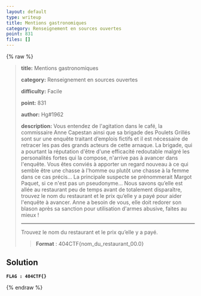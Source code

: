 ```yaml
---
layout: default
type: writeup
title: Mentions gastronomiques
category: Renseignement en sources ouvertes
point: 831
files: []
---
```


{% raw %}
> **title:** Mentions gastronomiques
>
> **category:** Renseignement en sources ouvertes
>
> **difficulty:** Facile
>
> **point:** 831
>
> **author:** Hg#1962
>
> **description:**
> Vous entendez de l'agitation dans le café, la commissaire Anne Capestan ainsi que sa brigade des Poulets Grillés sont sur une enquête traitant d’emplois fictifs et il est nécessaire de retracer les pas des grands acteurs de cette arnaque.  La brigade, qui a pourtant la réputation d'être d'une efficacité redoutable malgré les personalités fortes qui la compose, n'arrive pas à avancer dans l'enquête. Vous êtes conviés à apporter un regard nouveau à ce qui semble être une chasse à l'homme ou plutôt une chasse à la femme dans ce cas précis... La principale suspecte se prénommerait Margot Paquet, si ce n'est pas un pseudonyme... Nous savons qu’elle est allée au restaurant peu de temps avant de totalement disparaître, trouvez le nom du restaurant et le prix qu’elle y a payé pour aider l'enquête à avancer. Anne a besoin de vous, elle doit redorer son blason après sa sanction pour utilisation d'armes abusive, faites au mieux !
> 
> ***
> 
> Trouvez le nom du restaurant et le prix qu’elle y a payé.
> 
> > **Format** : 404CTF{nom_du_restaurant_00.0}

## Solution


**`FLAG : 404CTF{}`**

{% endraw %}